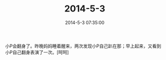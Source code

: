 ﻿---
title: "2014-5-3"
date: 2014-5-3 07:35:00
tags: 文字
categories: 爸爸
---
小P会翻身了。昨晚妈妈睡着醒来，两次发现小P自己趴在那；早上起来，又看到小P自己翻身表演了一次。[呵呵] ​​​​ 